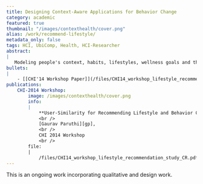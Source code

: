```yaml
---
title: Designing Context-Aware Applications for Behavior Change
category: academic
featured: true
thumbnail: "/images/contexthealth/cover.png"
alias: /work/recommend-lifestyle/
metadata_only: false
tags: HCI, UbiComp, Health, HCI-Researcher
abstract:
|
   Modeling people's context, habits, lifestyles, wellness goals and their achievements and failures allow interventions that are personalized to the needs of the individual. 
bullets:
|
    - [[CHI'14 Workshop Paper]](/files/CHI14_workshop_lifestyle_recommendation_study_CR.pdf)
publications:
    CHI-2014 Workshop:
        image: /images/contexthealth/cover.png
        info:
        |
            **User-Similarity for Recommending Lifestyle and Behavior Changes **
            <br />
            [Gaurav Paruthi][gp],
            <br />
            CHI 2014 Workshop
            <br />
        file:
        |   
            /files/CHI14_workshop_lifestyle_recommendation_study_CR.pdf
---
```


This is an ongoing work incorporating qualitative and design work.